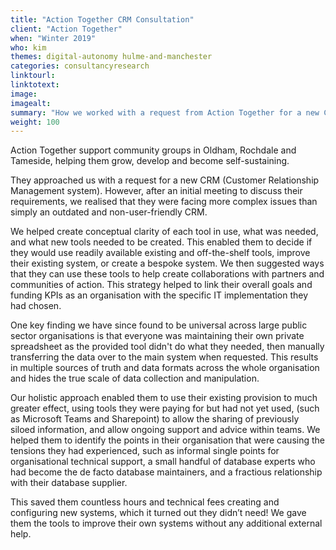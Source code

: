 ```yaml
---
title: "Action Together CRM Consultation"
client: "Action Together"
when: "Winter 2019"
who: kim
themes: digital-autonomy hulme-and-manchester
categories: consultancyresearch
linktourl:
linktotext:
image:
imagealt:
summary: "How we worked with a request from Action Together for a new CRM to help them develop a broader strategy and structure to best run the digital facets of their organisation."
weight: 100
---
```


Action Together support community groups in Oldham, Rochdale and Tameside, helping them grow, develop and become self-sustaining.

They approached us with a request for a new CRM (Customer Relationship Management system). However, after an initial meeting to discuss their requirements, we realised that they were facing more complex issues than simply an outdated and non-user-friendly CRM.

We helped create conceptual clarity of each tool in use, what was needed, and what new tools needed to be created. This enabled them to decide if they would use readily available existing and off-the-shelf tools, improve their existing system, or create a bespoke system. We then suggested ways that they can use these tools to help create collaborations with partners and communities of action. This strategy helped to link their overall goals and funding KPIs as an organisation with the specific IT implementation they had chosen.

One key finding we have since found to be universal across large public sector organisations is that everyone was maintaining their own private spreadsheet as the provided tool didn't do what they needed, then manually transferring the data over to the main system when requested. This results in multiple sources of truth and data formats across the whole organisation and hides the true scale of data collection and manipulation.

Our holistic approach enabled them to use their existing provision to much greater effect, using tools they were paying for but had not yet used, (such as Microsoft Teams and Sharepoint) to allow the sharing of previously siloed information, and allow ongoing support and advice within teams. We helped them to identify the points in their organisation that were causing the tensions they had experienced, such as informal single points for organisational technical support, a small handful of database experts who had become the de facto database maintainers, and a fractious relationship with their database supplier.

This saved them countless hours and technical fees creating and configuring new systems, which it turned out they didn’t need! We gave them the tools to improve their own systems without any additional external help.